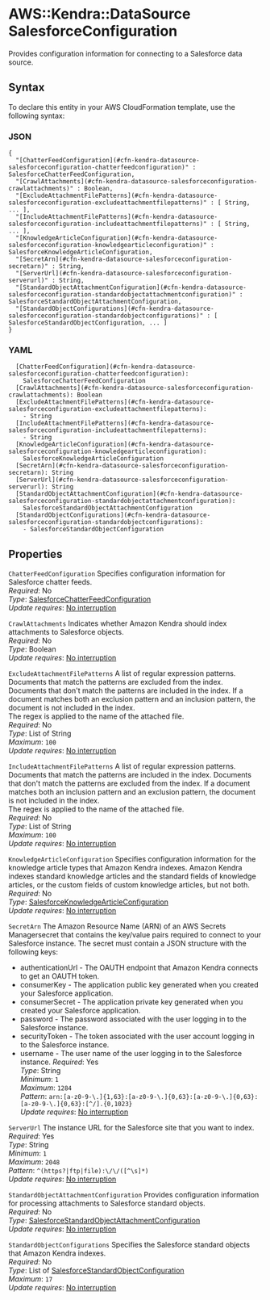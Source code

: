 # AWS::Kendra::DataSource SalesforceConfiguration<a name="aws-properties-kendra-datasource-salesforceconfiguration"></a>

Provides configuration information for connecting to a Salesforce data source\.

## Syntax<a name="aws-properties-kendra-datasource-salesforceconfiguration-syntax"></a>

To declare this entity in your AWS CloudFormation template, use the following syntax:

### JSON<a name="aws-properties-kendra-datasource-salesforceconfiguration-syntax.json"></a>

```
{
  "[ChatterFeedConfiguration](#cfn-kendra-datasource-salesforceconfiguration-chatterfeedconfiguration)" : SalesforceChatterFeedConfiguration,
  "[CrawlAttachments](#cfn-kendra-datasource-salesforceconfiguration-crawlattachments)" : Boolean,
  "[ExcludeAttachmentFilePatterns](#cfn-kendra-datasource-salesforceconfiguration-excludeattachmentfilepatterns)" : [ String, ... ],
  "[IncludeAttachmentFilePatterns](#cfn-kendra-datasource-salesforceconfiguration-includeattachmentfilepatterns)" : [ String, ... ],
  "[KnowledgeArticleConfiguration](#cfn-kendra-datasource-salesforceconfiguration-knowledgearticleconfiguration)" : SalesforceKnowledgeArticleConfiguration,
  "[SecretArn](#cfn-kendra-datasource-salesforceconfiguration-secretarn)" : String,
  "[ServerUrl](#cfn-kendra-datasource-salesforceconfiguration-serverurl)" : String,
  "[StandardObjectAttachmentConfiguration](#cfn-kendra-datasource-salesforceconfiguration-standardobjectattachmentconfiguration)" : SalesforceStandardObjectAttachmentConfiguration,
  "[StandardObjectConfigurations](#cfn-kendra-datasource-salesforceconfiguration-standardobjectconfigurations)" : [ SalesforceStandardObjectConfiguration, ... ]
}
```

### YAML<a name="aws-properties-kendra-datasource-salesforceconfiguration-syntax.yaml"></a>

```
  [ChatterFeedConfiguration](#cfn-kendra-datasource-salesforceconfiguration-chatterfeedconfiguration): 
    SalesforceChatterFeedConfiguration
  [CrawlAttachments](#cfn-kendra-datasource-salesforceconfiguration-crawlattachments): Boolean
  [ExcludeAttachmentFilePatterns](#cfn-kendra-datasource-salesforceconfiguration-excludeattachmentfilepatterns): 
    - String
  [IncludeAttachmentFilePatterns](#cfn-kendra-datasource-salesforceconfiguration-includeattachmentfilepatterns): 
    - String
  [KnowledgeArticleConfiguration](#cfn-kendra-datasource-salesforceconfiguration-knowledgearticleconfiguration): 
    SalesforceKnowledgeArticleConfiguration
  [SecretArn](#cfn-kendra-datasource-salesforceconfiguration-secretarn): String
  [ServerUrl](#cfn-kendra-datasource-salesforceconfiguration-serverurl): String
  [StandardObjectAttachmentConfiguration](#cfn-kendra-datasource-salesforceconfiguration-standardobjectattachmentconfiguration): 
    SalesforceStandardObjectAttachmentConfiguration
  [StandardObjectConfigurations](#cfn-kendra-datasource-salesforceconfiguration-standardobjectconfigurations): 
    - SalesforceStandardObjectConfiguration
```

## Properties<a name="aws-properties-kendra-datasource-salesforceconfiguration-properties"></a>

`ChatterFeedConfiguration`  <a name="cfn-kendra-datasource-salesforceconfiguration-chatterfeedconfiguration"></a>
Specifies configuration information for Salesforce chatter feeds\.  
*Required*: No  
*Type*: [SalesforceChatterFeedConfiguration](aws-properties-kendra-datasource-salesforcechatterfeedconfiguration.md)  
*Update requires*: [No interruption](https://docs.aws.amazon.com/AWSCloudFormation/latest/UserGuide/using-cfn-updating-stacks-update-behaviors.html#update-no-interrupt)

`CrawlAttachments`  <a name="cfn-kendra-datasource-salesforceconfiguration-crawlattachments"></a>
Indicates whether Amazon Kendra should index attachments to Salesforce objects\.  
*Required*: No  
*Type*: Boolean  
*Update requires*: [No interruption](https://docs.aws.amazon.com/AWSCloudFormation/latest/UserGuide/using-cfn-updating-stacks-update-behaviors.html#update-no-interrupt)

`ExcludeAttachmentFilePatterns`  <a name="cfn-kendra-datasource-salesforceconfiguration-excludeattachmentfilepatterns"></a>
A list of regular expression patterns\. Documents that match the patterns are excluded from the index\. Documents that don't match the patterns are included in the index\. If a document matches both an exclusion pattern and an inclusion pattern, the document is not included in the index\.  
The regex is applied to the name of the attached file\.  
*Required*: No  
*Type*: List of String  
*Maximum*: `100`  
*Update requires*: [No interruption](https://docs.aws.amazon.com/AWSCloudFormation/latest/UserGuide/using-cfn-updating-stacks-update-behaviors.html#update-no-interrupt)

`IncludeAttachmentFilePatterns`  <a name="cfn-kendra-datasource-salesforceconfiguration-includeattachmentfilepatterns"></a>
A list of regular expression patterns\. Documents that match the patterns are included in the index\. Documents that don't match the patterns are excluded from the index\. If a document matches both an inclusion pattern and an exclusion pattern, the document is not included in the index\.  
The regex is applied to the name of the attached file\.  
*Required*: No  
*Type*: List of String  
*Maximum*: `100`  
*Update requires*: [No interruption](https://docs.aws.amazon.com/AWSCloudFormation/latest/UserGuide/using-cfn-updating-stacks-update-behaviors.html#update-no-interrupt)

`KnowledgeArticleConfiguration`  <a name="cfn-kendra-datasource-salesforceconfiguration-knowledgearticleconfiguration"></a>
Specifies configuration information for the knowledge article types that Amazon Kendra indexes\. Amazon Kendra indexes standard knowledge articles and the standard fields of knowledge articles, or the custom fields of custom knowledge articles, but not both\.  
*Required*: No  
*Type*: [SalesforceKnowledgeArticleConfiguration](aws-properties-kendra-datasource-salesforceknowledgearticleconfiguration.md)  
*Update requires*: [No interruption](https://docs.aws.amazon.com/AWSCloudFormation/latest/UserGuide/using-cfn-updating-stacks-update-behaviors.html#update-no-interrupt)

`SecretArn`  <a name="cfn-kendra-datasource-salesforceconfiguration-secretarn"></a>
The Amazon Resource Name \(ARN\) of an AWS Secrets Managersecret that contains the key/value pairs required to connect to your Salesforce instance\. The secret must contain a JSON structure with the following keys:  
+ authenticationUrl \- The OAUTH endpoint that Amazon Kendra connects to get an OAUTH token\. 
+ consumerKey \- The application public key generated when you created your Salesforce application\.
+ consumerSecret \- The application private key generated when you created your Salesforce application\.
+ password \- The password associated with the user logging in to the Salesforce instance\.
+ securityToken \- The token associated with the user account logging in to the Salesforce instance\.
+ username \- The user name of the user logging in to the Salesforce instance\.
*Required*: Yes  
*Type*: String  
*Minimum*: `1`  
*Maximum*: `1284`  
*Pattern*: `arn:[a-z0-9-\.]{1,63}:[a-z0-9-\.]{0,63}:[a-z0-9-\.]{0,63}:[a-z0-9-\.]{0,63}:[^/].{0,1023}`  
*Update requires*: [No interruption](https://docs.aws.amazon.com/AWSCloudFormation/latest/UserGuide/using-cfn-updating-stacks-update-behaviors.html#update-no-interrupt)

`ServerUrl`  <a name="cfn-kendra-datasource-salesforceconfiguration-serverurl"></a>
The instance URL for the Salesforce site that you want to index\.  
*Required*: Yes  
*Type*: String  
*Minimum*: `1`  
*Maximum*: `2048`  
*Pattern*: `^(https?|ftp|file):\/\/([^\s]*)`  
*Update requires*: [No interruption](https://docs.aws.amazon.com/AWSCloudFormation/latest/UserGuide/using-cfn-updating-stacks-update-behaviors.html#update-no-interrupt)

`StandardObjectAttachmentConfiguration`  <a name="cfn-kendra-datasource-salesforceconfiguration-standardobjectattachmentconfiguration"></a>
Provides configuration information for processing attachments to Salesforce standard objects\.   
*Required*: No  
*Type*: [SalesforceStandardObjectAttachmentConfiguration](aws-properties-kendra-datasource-salesforcestandardobjectattachmentconfiguration.md)  
*Update requires*: [No interruption](https://docs.aws.amazon.com/AWSCloudFormation/latest/UserGuide/using-cfn-updating-stacks-update-behaviors.html#update-no-interrupt)

`StandardObjectConfigurations`  <a name="cfn-kendra-datasource-salesforceconfiguration-standardobjectconfigurations"></a>
Specifies the Salesforce standard objects that Amazon Kendra indexes\.  
*Required*: No  
*Type*: List of [SalesforceStandardObjectConfiguration](aws-properties-kendra-datasource-salesforcestandardobjectconfiguration.md)  
*Maximum*: `17`  
*Update requires*: [No interruption](https://docs.aws.amazon.com/AWSCloudFormation/latest/UserGuide/using-cfn-updating-stacks-update-behaviors.html#update-no-interrupt)